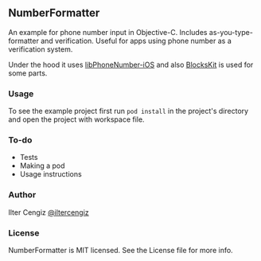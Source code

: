 ## NumberFormatter

An example for phone number input in Objective-C. Includes as-you-type-formatter and verification. Useful for apps using phone number as a verification system.

Under the hood it uses [libPhoneNumber-iOS](https://github.com/iziz/libPhoneNumber-iOS) and also [BlocksKit](https://zwaldowski.github.io/BlocksKit) is used for some parts.

### Usage

To see the example project first run `pod install` in the project's directory and open the project with workspace file.

### To-do

- Tests
- Making a pod
- Usage instructions

### Author

Ilter Cengiz [@iltercengiz](https://twitter.com/iltercengiz)

### License

NumberFormatter is MIT licensed. See the License file for more info.
